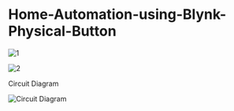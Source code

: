 # Home-Automation-using-Blynk-Physical-Button


![1](https://github.com/PrateekSinghRajput/Home-Automation-using-Blynk-Physical-Button-/assets/92904643/6ec4e391-e2d4-4159-bf2d-269aa179d584)


![2](https://github.com/PrateekSinghRajput/Home-Automation-using-Blynk-Physical-Button-/assets/92904643/f4538e7a-88b6-4efa-b11f-e708cd8c6c3f)


Circuit Diagram

![Circuit Diagram](https://github.com/PrateekSinghRajput/Home-Automation-using-Blynk-Physical-Button-/assets/92904643/72486372-f4a0-409f-9633-57186cb69ba9)
